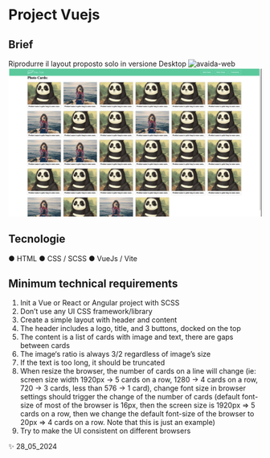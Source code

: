 # Project Vuejs

## Brief
Riprodurre il layout proposto solo in versione Desktop
![avaida-web](/src/assets/images/screenshot.png)
![avaida-web](/src/assets/images/screenshot_large.png)
## Tecnologie
● HTML
● CSS / SCSS
● VueJs / Vite
## Minimum technical requirements
1. Init a Vue or React or Angular project with SCSS
2. Don’t use any UI CSS framework/library
3. Create a simple layout with header and content
4. The header includes a logo, title, and 3 buttons, docked on the top
5. The content is a list of cards with image and text, there are gaps
between cards
6. The image‘s ratio is always 3/2 regardless of image’s size
7. If the text is too long, it should be truncated
8. When resize the browser, the number of cards on a line will change
(ie: screen size width 1920px -> 5 cards on a row, 1280 -> 4 cards on
a row, 720 -> 3 cards, less than 576 -> 1 card), change font size in
browser settings should trigger the change of the number of cards
(default font-size of most of the browser is 16px, then the screen size
is 1920px => 5 cards on a row, then we change the default font-size
of the browser to 20px => 4 cards on a row. Note that this is just an
example)
9. Try to make the UI consistent on different browsers

✨ 28_05_2024

